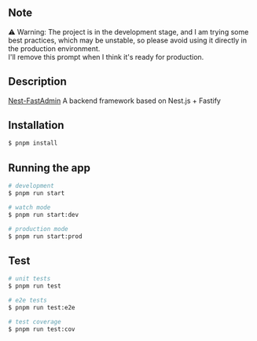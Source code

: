 ## Note

⚠️ Warning: The project is in the development stage, and I am trying some best practices, which may be unstable, so please avoid using it directly in the production environment.  
I'll remove this prompt when I think it's ready for production.

## Description

[Nest-FastAdmin](https://github.com/VxRain/nest-fastadmin) A backend framework based on Nest.js + Fastify

## Installation

```bash
$ pnpm install
```

## Running the app

```bash
# development
$ pnpm run start

# watch mode
$ pnpm run start:dev

# production mode
$ pnpm run start:prod
```

## Test

```bash
# unit tests
$ pnpm run test

# e2e tests
$ pnpm run test:e2e

# test coverage
$ pnpm run test:cov
```
